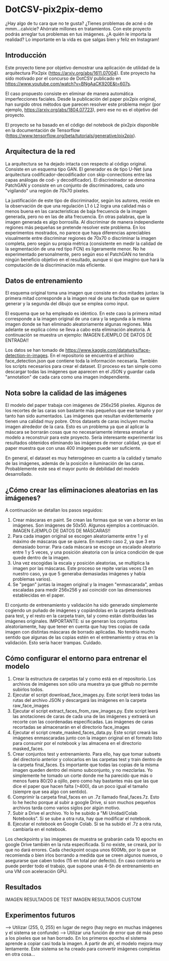 # DotCSV-pix2pix-demo
¿Hay algo de tu cara que no te gusta? ¿Tienes problemas de acné o de mmm...calvicie? Ahórrate millones en tratamientos. Con este proyecto podrás arreglar tus problemas en tus imágenes. ¿A quién le importa la realidad? Lo importante en la vida es que salgas bien y feliz en Instagram!


## Introducción
Este proyecto tiene por objetivo demostrar una aplicación de utilidad de la arquitectura Pix2pix (https://arxiv.org/abs/1611.07004). Este
proyecto ha sido motivado por el concurso de DotCSV publicado en https://www.youtube.com/watch?v=BNgAaCK920E&t=607s.

El caso propuesto consiste en eliminar de manera automática imperfecciones faciales. Desde la publicación del paper pix2pix original, han
surgido otros métodos que parecen resolver este problema mejor (por ejemplo, https://arxiv.org/abs/1804.07723), pero ese no es el
objetivo del proyecto.

El proyecto se ha basado en el código del notebook de pix2pix disponible en la documentación de Tensorflow (https://www.tensorflow.org/beta/tutorials/generative/pix2pix).

## Arquitectura de la red
La arquitectura se ha dejado intacta con respecto al código original. Consiste en un esquema tipo GAN. El generador es de tipo U-Net (una arquitectura codificador-decodificador con skip-connections entre las capas análogas de cod- y decodificador). El discriminador se denomina PatchGAN y consiste en un conjunto de discriminadores, cada uno "vigilando" una región de 70x70 píxeles.

La justificación de este tipo de discriminador, según los autores, reside en la observación de que una regulación L1 ó L2 logra una calidad más o menos buena en las características de baja frecuencia de la imagen generada, pero no en las de alta frecuencia. En otras palabras, que la imagen generada es algo borrosilla. Al discriminar de manera independiente regiones más pequeñas se pretende resolver este problema. En los experimentos mostrados, no parece que haya diferencias apreciables visualmente entre discriminar regiones de 70x70 o discriminar la imagen completa, pero según su propia métrica (consistente en medir la calidad de la segmentación de una red tipo FCN) es ligeramente menor. No he experimentado personalmente, pero según eso el PatchGAN no tendría ningún beneficio objetivo en el resultado, aunque sí que imagino que hará la computación de la discriminación más eficiente.

## Datos de entrenamiento
El esquema original toma una imagen que consiste en dos mitades juntas: la primera mitad corresponde a la imagen real de una fachada que se quiere generar y la segunda del dibujo que se emplea como input.

El esquema que se ha empleado es idéntico. En este caso la primera mitad corresponde a la imagen original de una cara y la segunda a la misma imagen donde se han eliminado aleatoriamente algunas regiones. Más adelante se explica cómo se lleva a cabo esta eliminación aleatoria. A continuación se muestra un ejemplo:
                                                IMAGEN EJEMPLO DE DATOS DE ENTRADA!!
                                                
Los datos se han tomado de https://www.kaggle.com/dataturks/face-detection-in-images. En el repositorio se encuentra el archivo face_detection.json que contiene toda la información necesaria. También los scripts necesarios para crear el dataset. El proceso es tan simple como descargar todas las imágenes que aparecen en el JSON y guardar cada "annotation" de cada cara como una imagen independiente.

## Nota sobre la calidad de las imágenes
El modelo del paper trabaja con imágenes de 256x256 píxeles. Algunos de los recortes de las caras son bastante más pequeños que ese tamaño y por tanto han sido aumentados. Las imágenes que resultan evidentemente tienen una calidad muy pobre. Otros datasets de caras incluyen mucha imagen alrededor de la cara. Esto es un problema ya que al aplicar la máscara se borrarán cosas que no necesariamente interesa enseñar el modelo a reconstruir para este proyecto. Sería interesante experimentar los resultados obtenidos eliminando las imágenes de menor calidad, ya que el paper muestra que con unas 400 imágenes puede ser suficiente.

En general, el dataset es muy heterogéneo en cuanto a la calidad y tamaño de las imágenes, además de la posición e iluminación de las caras. Probablemente este sea el mayor punto de debilidad del modelo desarrollado.

## ¿Cómo crear las eliminaciones aleatorias en las imágenes?
A continuación se detallan los pasos seguidos:
1. Crear máscaras en paint. Se crean las formas que se van a borrar en las imágenes. Son imágenes de 50x50. Algunos ejemplos a continuación.
                                                IMAGEN EJEMPLO DE DATOS DE MÁSCARAS!!
2. Para cada imagen original se escogen aleatoriamente entre 1 y el máximo de máscaras que se quiera. En nuestro caso 2, ya que 3 era demasiado borrar. Para cada máscara se escoge un escalado aleatorio entre 1 y 5 veces, y una posición aleatoria con la única condición de que quede dentro de la imagen.
3. Una vez escogidas la escala y posición aleatorias, se multiplica la imagen por las máscaras. Este proceso se repite varias veces (3 en nuestro caso, ya que 5 generaba demasiadas imágenes y había problemas varios).
4. Se "pegan" juntas la imagen original y la imagen "enmascarada", ambas escaladas para medir 256x256 y así coincidir con las dimensiones establecidas en el paper.

El conjunto de entrenamiento y validación ha sido generado simplemente cogiendo un puñado de imágenes y copiándolas en la carpeta destinada para test, y el resto en la carpeta train, tal y como están distribuidas las imágenes originales. IMPORTANTE: si se generan los conjuntos aleatoriamente, hay que tener en cuenta que hay tres copias de cada imagen con distintas máscaras de borrado aplicadas. No tendría mucho sentido que algunas de las copias estén en el entrenamiento y otras en la validación. Esto sería hacer trampas. Cuidado.

## Cómo configurar el entorno para entrenar el modelo
1. Crear la estructura de carpetas tal y como está en el repositorio. Los archivos de imágenes son sólo una muestra ya que github no permite subirlos todos.
2. Ejecutar el script download_face_images.py. Este script leerá todas las rutas del archivo JSON y descargará las imágenes en la carpeta raw_face_images
3. Ejecutar el script extract_faces_from_raw_images.py. Este script leerá las anotaciones de caras de cada una de las imágenes y extraerá un recorte con las coordenadas especificadas. Las imágenes de caras recortadas se almacenarán en el directorio face_images
4. Ejecutar el script create_masked_faces_data.py. Este script creará las imágenes enmascaradas junto con la imagen original en el formato listo para consumir por el notebook y las almacena en el directorio masked_faces.
5. Crear conjuntos test y entrenamiento. Para ello, hay que tomar subsets del directorio anterior y colocarlos en las carpetas test y train dentro de la carpeta final_faces. Es importante que todas las copias de la misma imagen queden dentro del mismo subconjunto, y no mezclarlas. Yo simplemente he tomado un corte donde me ha parecido que más o menos fuera 80/20 a ojillo, pero como hay bastantes más que las que dice el paper que hacen falta (>400), da un poco igual el tamaño (siempre que sea algo con sentido).
6. Comprimir la carpeta final_faces en un .7z llamado final_faces.7z. Esto lo he hecho porque al subir a google Drive, si son muchos pequeños archivos tarda como varios siglos por algún motivo.
7. Subir a Drive el archivo. Yo lo he subido a "Mi Unidad/Colab Notebooks". Si se sube a otra ruta, hay que modificar el notebook.
8. Ejecutar el notebook en Google Colab. Si se ha subido el .7z a otra ruta, cambiarla en el notebook.

Los checkpoints y las imágenes de muestra se grabarán cada 10 epochs en google Drive también en la ruta especificada. Si no existe, se creará, por lo que no dará errores. Cada checkpoint ocupa unos 600Mb, por lo que se recomienda o bien irlos borrando a medida que se creen algunos nuevos, o asegurarse que caben todos (15 en total por defecto). En caso contrario se puede perder todo el trabajo, que supone unas 4-5h de entrenamiento en una VM con aceleración GPU.

## Resultados
IMAGEN RESULTADOS DE TEST
IMAGEN RESULTADOS CUSTOM

## Experimentos futuros
--> Utilizar (255, 0, 255) en lugar de negro (hay negro en muchas imágenes y el sistema se confunde)
--> Utilizar una función de error que dé más peso a los píxeles que se han borrado. En los primeros epochs el sistema aprende a copiar casi toda la imagen. A partir de ahí, el modelo mejora muy lentamente. Este sistema se ha creado para convertir imágenes completas en otra cosa...
